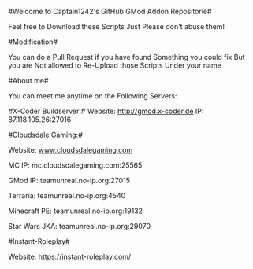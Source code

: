 #Welcome to Captain1242's GitHub GMod Addon Repositorie#

Feel free to Download these Scripts
Just Please don't abuse them!

#Modification#

You can do a Pull Request if you have found Something you could fix But you are Not allowed to Re-Upload those Scripts
Under your name

#About me#

You can meet me anytime on the Following Servers:

#X-Coder Buildserver:#
Website: http://gmod.x-coder.de
IP: 87.118.105.26:27016

#Cloudsdale Gaming:#

Website: www.cloudsdalegaming.com

MC IP: mc.cloudsdalegaming.com:25565

GMod IP: teamunreal.no-ip.org:27015

Terraria: teamunreal.no-ip.org:4540

Minecraft PE: teamunreal.no-ip.org:19132

Star Wars JKA: teamunreal.no-ip.org:29070

#Instant-Roleplay#

Website: https://instant-roleplay.com/

